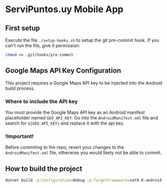 # ServiPuntos.uy Mobile App

## First setup

Execute the file `./setup-hooks.sh` to setup the git pre-commit hook.
If you can't run the file, give it permission:
```bash
chmod +x .git/hooks/pre-commit
```

## Google Maps API Key Configuration

This project requires a Google Maps API key to be injected into the Android build process.

### Where to include the API key

You must provide the Google Maps API key as an Android manifest placeholder named `GEO_API_KEY`.
Go into the `AndroidManifest.xml` file and search for `${GEO_API_KEY}` and replace it with the api key.

### !Important!
Before commiting to the repo, revert your changes to the `AndroidManifest.xml` file, otherwise you would likely not be able to commit.


## How to build the project

```bash
dotnet build -p:Configuration=Debug -p:TargetFramework=net9.0-android
```